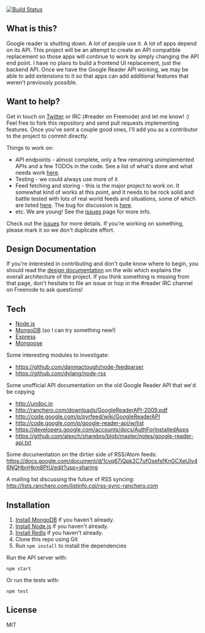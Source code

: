 [![Build Status](https://travis-ci.org/devongovett/reader.png?branch=master)](https://travis-ci.org/devongovett/reader)

## What is this?

Google reader is shutting down.  A lot of people use it.  A lot of apps depend on its API.
This project will be an attempt to create an API compatible replacement so those apps will 
continue to work by simply changing the API end point.  I have no plans to build a frontend UI 
replacement, just the backend API.  Once we have the Google Reader API working, we may be able
to add extensions to it so that apps can add additional features that weren't previously possible.

## Want to help?

Get in touch on [Twitter](http://twitter.com/devongovett) or IRC (#reader on Freenode) 
and let me know! :) Feel free to fork this repository and send pull requests implementing features.  Once you've sent a couple good ones, I'll add you as a contributor to the project to commit directly.

Things to work on:

* API endpoints - almost complete, only a few remaining unimplemented APIs and a few TODOs in the code.
  See a list of what's done and what needs work [here](https://github.com/devongovett/reader/issues/5).
* Testing - we could always use more of it
* Feed fetching and storing - this is the major project to work on. It somewhat kind of works at this point, 
  and it needs to be rock solid and battle tested with lots of real world feeds and situations, some of which are listed 
  [here](https://docs.google.com/document/d/1cvq67iQpk2C7ufOsefsfKnGCXeUIv46NQHbnHkm8PtU/edit?usp=sharing).  The bug for discussion
  is [here](https://github.com/devongovett/reader/issues/4).
* etc. We are young!  See the [issues](https://github.com/devongovett/reader/issues) page for more info.

Check out the [issues](https://github.com/devongovett/reader/issues) for more details.  If you're
working on something, please mark it so we don't duplicate effort.

## Design Documentation

If you're interested in contributing and don't quite know where to begin, you should read the [design documentation](https://github.com/devongovett/reader/wiki/Design-Documentation) on the wiki which explains the overall architecture of the project.  If you think something is missing from that page, don't hesitate to file an issue or hop in the #reader IRC channel on Freenode to ask questions!

## Tech

* [Node.js](http://nodejs.org/)
* [MongoDB](http://www.mongodb.org) (so I can try something new!)
* [Express](http://expressjs.com/)
* [Mongoose](http://mongoosejs.com/)

Some interesting modules to investigate:

* https://github.com/danmactough/node-feedparser
* https://github.com/dylang/node-rss

Some unofficial API documentation on the old Google Reader API that we'd be copying

* http://undoc.in
* http://ranchero.com/downloads/GoogleReaderAPI-2009.pdf
* http://code.google.com/p/pyrfeed/wiki/GoogleReaderAPI
* http://code.google.com/p/google-reader-api/w/list
* https://developers.google.com/accounts/docs/AuthForInstalledApps
* https://github.com/alexch/sharebro/blob/master/notes/google-reader-api.txt

Some documentation on the dirtier side of RSS/Atom feeds:
https://docs.google.com/document/d/1cvq67iQpk2C7ufOsefsfKnGCXeUIv46NQHbnHkm8PtU/edit?usp=sharing

A mailing list discussing the future of RSS syncing:
http://lists.ranchero.com/listinfo.cgi/rss-sync-ranchero.com

## Installation

1. [Install MongoDB](http://docs.mongodb.org/manual/installation/) if you haven't already.
2. [Install Node.js](http://nodejs.org/) if you haven't already.
3. [Install Redis](http://redis.io/) if you haven't already.
4. Clone this repo using Git
5. Run `npm install` to install the dependencies

Run the API server with:

    npm start
    
Or run the tests with:

    npm test

## License

MIT
